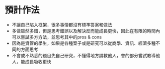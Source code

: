# 預計作法
- 不讓自己陷入框架，很多事情都沒有標準答案和做法
- 多做雖然多錯，但是思考錯誤以及解決反而能成長更快，因此在有限的時間內可以嘗試多方方法，並思考其中的pros & cons
- 因為是資管的學生，如果是各種案子或是研究可以從商學、資訊、經濟多種不同的方面思考
- 不會或不熟悉的題目先自己研究，不懂得地方請教他人，會的部分嘗試教導他人，能成長吸收更快
